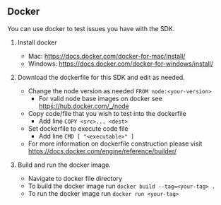 ## Docker
You can use docker to test issues you have with the SDK.

 1. Install docker
    - Mac: <https://docs.docker.com/docker-for-mac/install/>
    - Windows: <https://docs.docker.com/docker-for-windows/install/>

 1. Download the dockerfile for this SDK and edit as needed.
    - Change the node version as needed `FROM node:<your-version>`
        - For valid node base images on docker see <https://hub.docker.com/_/node>
    - Copy code/file that you wish to test into the dockerfile 
        - Add line `COPY <src>... <dest>`
    - Set dockerfile to execute code file 
        - Add line `CMD [ "<executable>" ]`
    - For more information on dockerfile construction please visit <https://docs.docker.com/engine/reference/builder/>

 1. Build and run the docker image.
    - Navigate to docker file directory
    - To build the docker image run `docker build --tag=<your-tag> .`
    - To run the docker image run `docker run <your-tag>`
